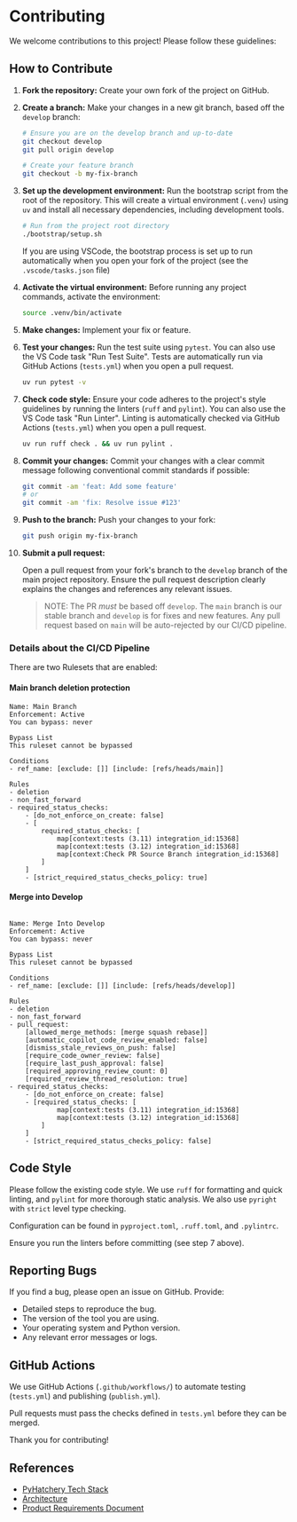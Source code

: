 # Contributing

We welcome contributions to this project! Please follow these guidelines:

## How to Contribute

1. **Fork the repository:** Create your own fork of the project on GitHub.

2. **Create a branch:** Make your changes in a new git branch, based off the `develop` branch:

    ```bash
    # Ensure you are on the develop branch and up-to-date
    git checkout develop
    git pull origin develop

    # Create your feature branch
    git checkout -b my-fix-branch
    ```

3. **Set up the development environment:** Run the bootstrap script from the root of the repository. This will create a virtual environment (`.venv`) using `uv` and install all necessary dependencies, including development tools.

    ```bash
    # Run from the project root directory
    ./bootstrap/setup.sh
    ```

    If you are using VSCode, the bootstrap process is set up to run automatically when
you open your fork of the project (see the `.vscode/tasks.json` file)

4. **Activate the virtual environment:** Before running any project commands, activate the environment:

    ```bash
    source .venv/bin/activate
    ```

5. **Make changes:** Implement your fix or feature.

6. **Test your changes:** Run the test suite using `pytest`. You can also use the VS Code task "Run Test Suite". Tests are automatically run via GitHub Actions (`tests.yml`) when you open a pull request.

    ```bash
    uv run pytest -v
    ```

7. **Check code style:** Ensure your code adheres to the project's style guidelines by running the linters (`ruff` and `pylint`). You can also use the VS Code task "Run Linter". Linting is automatically checked via GitHub Actions (`tests.yml`) when you open a pull request.

    ```bash
    uv run ruff check . && uv run pylint .
    ```

8. **Commit your changes:** Commit your changes with a clear commit message following conventional commit standards if possible:

    ```bash
    git commit -am 'feat: Add some feature'
    # or
    git commit -am 'fix: Resolve issue #123'
    ```

9. **Push to the branch:** Push your changes to your fork:

    ```bash
    git push origin my-fix-branch
    ```

10. **Submit a pull request:**

    Open a pull request from your fork's branch to the `develop` branch of the main project repository. Ensure the pull request description clearly explains the changes and references any relevant issues.

    > NOTE: The PR *must* be based off `develop`. The `main` branch is our stable branch and
    `develop` is for fixes and new features. Any pull request based on `main` will be auto-rejected
    by our CI/CD pipeline.

### Details about the CI/CD Pipeline

There are two Rulesets that are enabled:

#### Main branch deletion protection

```plaintext
Name: Main Branch
Enforcement: Active
You can bypass: never

Bypass List
This ruleset cannot be bypassed

Conditions
- ref_name: [exclude: []] [include: [refs/heads/main]]

Rules
- deletion
- non_fast_forward
- required_status_checks:
    - [do_not_enforce_on_create: false]
    - [
        required_status_checks: [
            map[context:tests (3.11) integration_id:15368]
            map[context:tests (3.12) integration_id:15368]
            map[context:Check PR Source Branch integration_id:15368]
        ]
    ]
    - [strict_required_status_checks_policy: true]
```

#### Merge into Develop

```plaintext

Name: Merge Into Develop
Enforcement: Active
You can bypass: never

Bypass List
This ruleset cannot be bypassed

Conditions
- ref_name: [exclude: []] [include: [refs/heads/develop]]

Rules
- deletion
- non_fast_forward
- pull_request:
    [allowed_merge_methods: [merge squash rebase]]
    [automatic_copilot_code_review_enabled: false]
    [dismiss_stale_reviews_on_push: false]
    [require_code_owner_review: false]
    [require_last_push_approval: false]
    [required_approving_review_count: 0]
    [required_review_thread_resolution: true]
- required_status_checks:
    - [do_not_enforce_on_create: false]
    - [required_status_checks: [
            map[context:tests (3.11) integration_id:15368]
            map[context:tests (3.12) integration_id:15368]
        ]
    ]
    - [strict_required_status_checks_policy: false]
```

## Code Style

Please follow the existing code style. We use `ruff` for formatting and quick linting, and `pylint` for more thorough static analysis. We also use `pyright` with `strict` level type checking.

Configuration can be found in `pyproject.toml`, `.ruff.toml`, and `.pylintrc`.

Ensure you run the linters before committing (see step 7 above).

## Reporting Bugs

If you find a bug, please open an issue on GitHub. Provide:

* Detailed steps to reproduce the bug.
* The version of the tool you are using.
* Your operating system and Python version.
* Any relevant error messages or logs.

## GitHub Actions

We use GitHub Actions (`.github/workflows/`) to automate testing (`tests.yml`) and publishing (`publish.yml`).

Pull requests must pass the checks defined in `tests.yml` before they can be merged.

Thank you for contributing!

## References

* [PyHatchery Tech Stack][techstack]
* [Architecture][architecture]
* [Product Requirements Document][PRD]

[techstack]: ./tech_stack.md
[architecture]: ./architecture.md
[PRD]: ./prd.md
